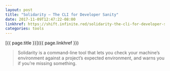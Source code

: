```yaml
---
layout: post
title: "Solidarity — The CLI for Developer Sanity"
date: 2017-11-09T12:47:22-08:00
linkhref: https://shift.infinite.red/solidarity-the-cli-for-developer-sanity-672fa81b98e9
categories: tools
---
```



[{{ page.title }}]({{ page.linkhref }})

> Solidarity is a command-line tool that lets you check your machine’s environment against a project’s expected environment, and warns you if you’re missing something.


